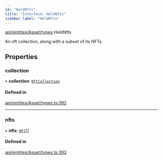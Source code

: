 ```yaml
---
id: "HeldNfts"
title: "Interface: HeldNfts"
sidebar_label: "HeldNfts"
---
```


[api/entities/Asset/types](../../../../../../modules/API/Entities/Asset/Types/Types.md).HeldNfts

An nft collection, along with a subset of its NFTs

## Properties

### collection

• **collection**: [`NftCollection`](../../../../../../classes/API/Entities/Asset/NonFungible/NftCollection/NftCollection.md)

#### Defined in

[api/entities/Asset/types.ts:392](https://github.com/PolymeshAssociation/polymesh-sdk/blob/f8a937f04/src/api/entities/Asset/types.ts#L392)

___

### nfts

• **nfts**: [`Nft`](../../../../../../classes/API/Entities/Asset/NonFungible/Nft/Nft.md)[]

#### Defined in

[api/entities/Asset/types.ts:393](https://github.com/PolymeshAssociation/polymesh-sdk/blob/f8a937f04/src/api/entities/Asset/types.ts#L393)
